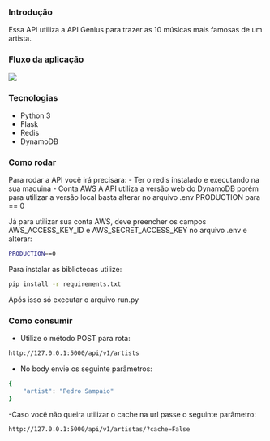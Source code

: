 ### Introdução
Essa API utiliza a API Genius para trazer as 10 músicas mais famosas de um artista.

### Fluxo da aplicação
![](https://i.ibb.co/Dfkj8HM/Diagrama-em-branco-1.png)

### Tecnologias
- Python 3
- Flask
- Redis
- DynamoDB

### Como rodar
Para rodar a API você irá precisara:
    - Ter o redis instalado e executando na sua maquina
    - Conta AWS
A API utiliza a versão web do DynamoDB porém para utilizar a versão local basta alterar no arquivo .env PRODUCTION para == 0

Já para utilizar sua conta AWS, deve preencher os campos AWS_ACCESS_KEY_ID e AWS_SECRET_ACCESS_KEY no arquivo .env e alterar:
``` sh
PRODUCTION==0
```

Para instalar as bibliotecas utilize:
``` sh
pip install -r requirements.txt
```

Após isso só executar o arquivo run.py

### Como consumir
- Utilize o método POST para rota:
``` sh
http://127.0.0.1:5000/api/v1/artists
```

- No body envie os seguinte parâmetros: 
```sh
{
	"artist": "Pedro Sampaio"
}
```

-Caso você não queira utilizar o cache na url passe o seguinte parâmetro:
``` sh
http://127.0.0.1:5000/api/v1/artistas/?cache=False
```
